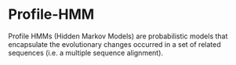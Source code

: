 # Profile-HMM
Profile HMMs (Hidden Markov Models) are probabilistic models that encapsulate the evolutionary changes occurred in a set of related sequences (i.e. a multiple sequence alignment).
